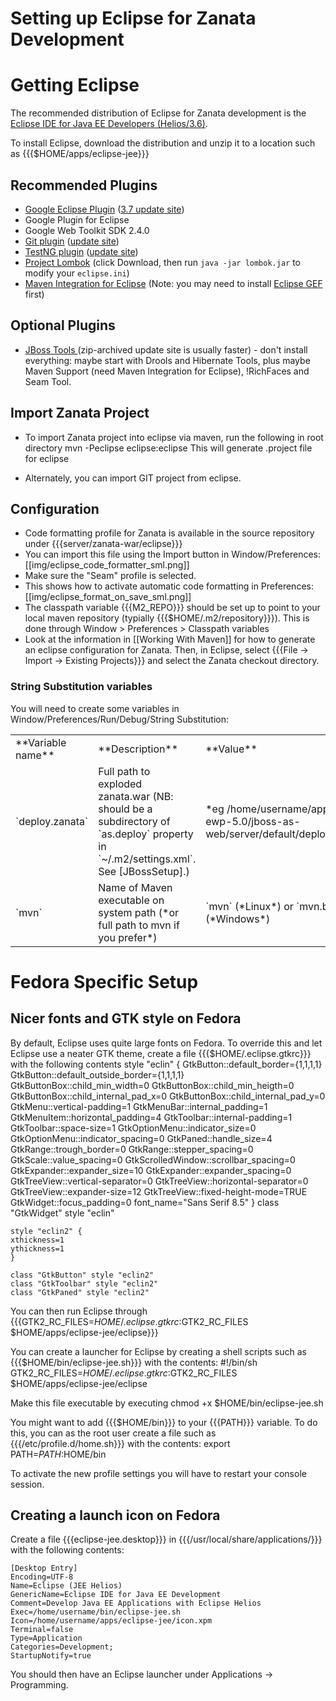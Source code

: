 # Setting up Eclipse for Zanata Development

# Getting Eclipse

The recommended distribution of Eclipse for Zanata development is the [Eclipse IDE for Java EE Developers (Helios/3.6)](http://www.eclipse.org/downloads/packages/eclipse-ide-java-ee-developers/heliosr).

To install Eclipse, download the distribution and unzip it to a location such as {{{$HOME/apps/eclipse-jee}}}

## Recommended Plugins

- [Google Eclipse Plugin](http://code.google.com/eclipse/) ([3.7 update site](http://dl.google.com/eclipse/plugin/3.7))
- Google Plugin for Eclipse
- Google Web Toolkit SDK 2.4.0
- [Git plugin](https://git.wiki.kernel.org/index.php/EclipsePlugin) ([update site](http://download.eclipse.org/egit/updates))
- [TestNG plugin](http://testng.org/doc/download.html) ([update site](http://beust.com/eclipse))
- [Project Lombok](http://projectlombok.org/index.html) (click Download, then run `java -jar lombok.jar` to modify your `eclipse.ini`)
- [Maven Integration for Eclipse](http://m2eclipse.sonatype.org/sites/m2e) (Note: you may need to install [Eclipse GEF](http://download.eclipse.org/tools/gef/updates/releases/) first)

## Optional Plugins

- [JBoss Tools ](http://jboss.org/tools/) (zip-archived update site is usually faster) - don't install everything: maybe start with Drools and Hibernate Tools, plus maybe Maven Support (need Maven Integration for Eclipse), !RichFaces and Seam Tool.

## Import Zanata Project

- To import Zanata project into eclipse via maven, run the following in root directory
    mvn -Peclipse eclipse:eclipse
 This will generate .project file for eclipse

- Alternately, you can import GIT project from eclipse.

## Configuration

- Code formatting profile for Zanata is available in the source repository under {{{server/zanata-war/eclipse}}}
- You can import this file using the Import button in Window/Preferences: [[img/eclipse_code_formatter_sml.png]]
- Make sure the "Seam" profile is selected.
- This shows how to activate automatic code formatting in Preferences: [[img/eclipse_format_on_save_sml.png]]
- The classpath variable {{{M2_REPO}}} should be set up to point to your local maven repository (typially {{{$HOME/.m2/repository}}}). This is done through Window > Preferences > Classpath variables
- Look at the information in [[Working With Maven]] for how to generate an eclipse configuration for Zanata. Then, in Eclipse, select {{{File -> Import -> Existing Projects}}} and select the Zanata checkout directory.

### String Substitution variables

You will need to create some variables in Window/Preferences/Run/Debug/String Substitution:

<table>
  <tr><td>**Variable name**</td><td>**Description**</td><td>**Value**</td></tr>
  <tr><td>`deploy.zanata`</td><td>Full path to exploded zanata.war (NB: should be a subdirectory of `as.deploy` property in `~/.m2/settings.xml`. See [JBossSetup].)</td><td>*eg /home/username/apps/jboss-ewp-5.0/jboss-as-web/server/default/deploy/zanata.war*</td></tr>
  <tr><td>`mvn`</td><td>Name of Maven executable on system path (*or full path to mvn if you prefer*)</td><td>`mvn` (*Linux*) or `mvn.bat` (*Windows*)</td></tr>
</table>


# Fedora Specific Setup

## Nicer fonts and GTK style on Fedora

By default, Eclipse uses quite large fonts on Fedora. To override this and let Eclipse use a neater GTK theme, create a file {{{$HOME/.eclipse.gtkrc}}} with the following contents
    style "eclin" {
    GtkButton::default_border={1,1,1,1}
    GtkButton::default_outside_border={1,1,1,1}
    GtkButtonBox::child_min_width=0
    GtkButtonBox::child_min_heigth=0
    GtkButtonBox::child_internal_pad_x=0
    GtkButtonBox::child_internal_pad_y=0
    GtkMenu::vertical-padding=1
    GtkMenuBar::internal_padding=1
    GtkMenuItem::horizontal_padding=4
    GtkToolbar::internal-padding=1
    GtkToolbar::space-size=1
    GtkOptionMenu::indicator_size=0
    GtkOptionMenu::indicator_spacing=0
    GtkPaned::handle_size=4
    GtkRange::trough_border=0
    GtkRange::stepper_spacing=0
    GtkScale::value_spacing=0
    GtkScrolledWindow::scrollbar_spacing=0
    GtkExpander::expander_size=10
    GtkExpander::expander_spacing=0
    GtkTreeView::vertical-separator=0
    GtkTreeView::horizontal-separator=0
    GtkTreeView::expander-size=12
    GtkTreeView::fixed-height-mode=TRUE
    GtkWidget::focus_padding=0
    font_name="Sans Serif 8.5"
    }
    class "GtkWidget" style "eclin"
    
    style "eclin2" {
    xthickness=1
    ythickness=1
    }
    
    class "GtkButton" style "eclin2"
    class "GtkToolbar" style "eclin2"
    class "GtkPaned" style "eclin2"

You can then run Eclipse through {{{GTK2_RC_FILES=$HOME/.eclipse.gtkrc:$GTK2_RC_FILES $HOME/apps/eclipse-jee/eclipse}}}

You can create a launcher for Eclipse by creating a shell scripts such as {{{$HOME/bin/eclipse-jee.sh}}} with the contents:
    #!/bin/sh
    GTK2_RC_FILES=$HOME/.eclipse.gtkrc:$GTK2_RC_FILES $HOME/apps/eclipse-jee/eclipse

Make this file executable by executing
    chmod +x $HOME/bin/eclipse-jee.sh

You might want to add {{{$HOME/bin}}} to your {{{PATH}}} variable. To do this, you can as the root user create a file such as {{{/etc/profile.d/home.sh}}} with the contents:
    export PATH=$PATH:$HOME/bin

To activate the new profile settings you will have to restart your console session.

## Creating a launch icon on Fedora

Create a file {{{eclipse-jee.desktop}}} in {{{/usr/local/share/applications/}}} with the following contents: 

    [Desktop Entry]
    Encoding=UTF-8
    Name=Eclipse (JEE Helios)
    GenericName=Eclipse IDE for Java EE Development
    Comment=Develop Java EE Applications with Eclipse Helios
    Exec=/home/username/bin/eclipse-jee.sh
    Icon=/home/username/apps/eclipse-jee/icon.xpm
    Terminal=false
    Type=Application
    Categories=Development;
    StartupNotify=true

You should then have an Eclipse launcher under Applications -> Programming.
